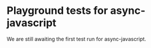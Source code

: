 # Playground tests for async-javascript
We are still awaiting the first test run for async-javascript.
